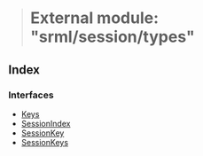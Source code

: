 > # External module: "srml/session/types"

## Index

### Interfaces

* [Keys](../interfaces/_srml_session_types_.keys.md)
* [SessionIndex](../interfaces/_srml_session_types_.sessionindex.md)
* [SessionKey](../interfaces/_srml_session_types_.sessionkey.md)
* [SessionKeys](../interfaces/_srml_session_types_.sessionkeys.md)